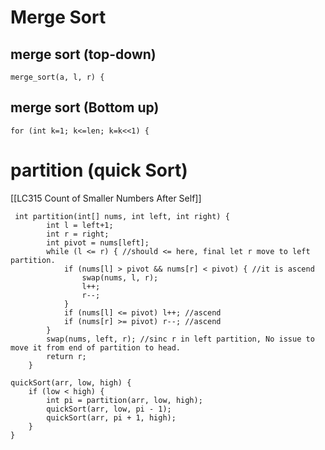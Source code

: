 # Merge Sort
## merge sort (top-down)
```
merge_sort(a, l, r) {
```
## merge sort (Bottom up)
```
for (int k=1; k<=len; k=k<<1) {
```

# partition (quick Sort)
[[LC315 Count of Smaller Numbers After Self]]
```
 int partition(int[] nums, int left, int right) {
        int l = left+1;
        int r = right;
        int pivot = nums[left];
        while (l <= r) { //should <= here, final let r move to left partition.
            if (nums[l] > pivot && nums[r] < pivot) { //it is ascend
                swap(nums, l, r);
                l++;
                r--;
            }
            if (nums[l] <= pivot) l++; //ascend
            if (nums[r] >= pivot) r--; //ascend
        }
        swap(nums, left, r); //sinc r in left partition, No issue to move it from end of partition to head.
        return r;
    }
```

```
quickSort(arr, low, high) {
	if (low < high) {
		int pi = partition(arr, low, high);
		quickSort(arr, low, pi - 1);
		quickSort(arr, pi + 1, high);
	} 
}
```